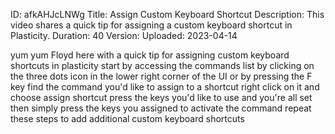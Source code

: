 ID: afkAHJcLNWg
Title: Assign Custom Keyboard Shortcut
Description: This video shares a quick tip for assigning a custom keyboard shortcut in Plasticity.
Duration: 40
Version: 
Uploaded: 2023-04-14

yum yum
Floyd here with a quick tip for
assigning custom keyboard shortcuts in
plasticity start by accessing the
commands list by clicking on the three
dots icon in the lower right corner of
the UI or by pressing the F key find the
command you'd like to assign to a
shortcut right click on it and choose
assign shortcut press the keys you'd
like to use and you're all set then
simply press the keys you assigned to
activate the command repeat these steps
to add additional custom keyboard
shortcuts